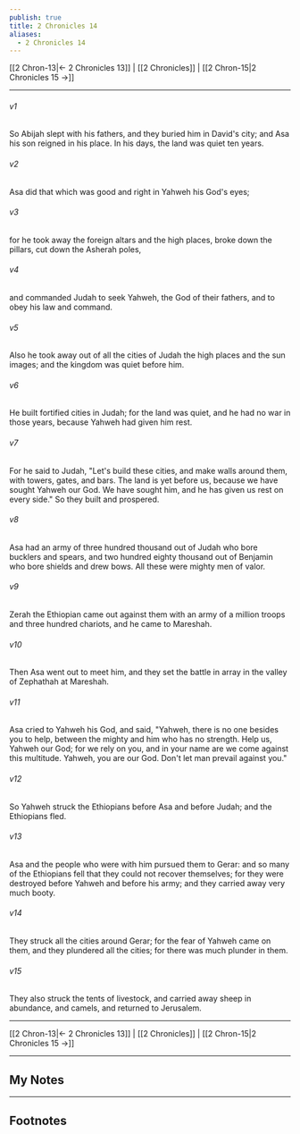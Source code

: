 ```yaml
---
publish: true
title: 2 Chronicles 14
aliases:
  - 2 Chronicles 14
---
```


[[2 Chron-13|← 2 Chronicles 13]] | [[2 Chronicles]] | [[2 Chron-15|2 Chronicles 15 →]]
***



###### v1 
So Abijah slept with his fathers, and they buried him in David's city; and Asa his son reigned in his place. In his days, the land was quiet ten years. 

###### v2 
Asa did that which was good and right in Yahweh his God's eyes; 

###### v3 
for he took away the foreign altars and the high places, broke down the pillars, cut down the Asherah poles, 

###### v4 
and commanded Judah to seek Yahweh, the God of their fathers, and to obey his law and command. 

###### v5 
Also he took away out of all the cities of Judah the high places and the sun images; and the kingdom was quiet before him. 

###### v6 
He built fortified cities in Judah; for the land was quiet, and he had no war in those years, because Yahweh had given him rest. 

###### v7 
For he said to Judah, "Let's build these cities, and make walls around them, with towers, gates, and bars. The land is yet before us, because we have sought Yahweh our God. We have sought him, and he has given us rest on every side." So they built and prospered. 

###### v8 
Asa had an army of three hundred thousand out of Judah who bore bucklers and spears, and two hundred eighty thousand out of Benjamin who bore shields and drew bows. All these were mighty men of valor. 

###### v9 
Zerah the Ethiopian came out against them with an army of a million troops and three hundred chariots, and he came to Mareshah. 

###### v10 
Then Asa went out to meet him, and they set the battle in array in the valley of Zephathah at Mareshah. 

###### v11 
Asa cried to Yahweh his God, and said, "Yahweh, there is no one besides you to help, between the mighty and him who has no strength. Help us, Yahweh our God; for we rely on you, and in your name are we come against this multitude. Yahweh, you are our God. Don't let man prevail against you." 

###### v12 
So Yahweh struck the Ethiopians before Asa and before Judah; and the Ethiopians fled. 

###### v13 
Asa and the people who were with him pursued them to Gerar: and so many of the Ethiopians fell that they could not recover themselves; for they were destroyed before Yahweh and before his army; and they carried away very much booty. 

###### v14 
They struck all the cities around Gerar; for the fear of Yahweh came on them, and they plundered all the cities; for there was much plunder in them. 

###### v15 
They also struck the tents of livestock, and carried away sheep in abundance, and camels, and returned to Jerusalem.

***
[[2 Chron-13|← 2 Chronicles 13]] | [[2 Chronicles]] | [[2 Chron-15|2 Chronicles 15 →]]

---
## My Notes

---
## Footnotes